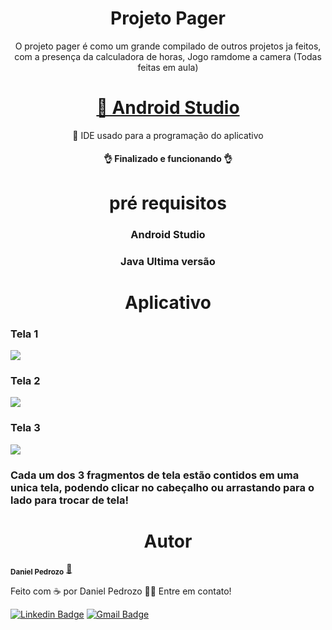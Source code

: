 <h1 align="center">Projeto Pager</h1>
<p align="center">O projeto pager é como um grande compilado de outros projetos ja feitos, com a presença da calculadora de horas, Jogo ramdome a camera (Todas feitas em aula)</p>
<h1 align="center">
    <a href="https://developer.android.com/studio">🔗 Android Studio</a> 
</h1>
<p align="center">🚀 IDE usado para a programação do aplicativo</p>

<h4 align="center"> 👌 Finalizado e funcionando 👌 </h4>
<h1 align="center"> pré requisitos </h1>

<h3 align="center"> Android Studio </h3>
<h3 align="center"> Java Ultima versão </h3>

<h1 align="center"> Aplicativo </h1>

<h3> Tela 1 </h3>
<img src="https://user-images.githubusercontent.com/102592017/233982522-2e1d9fab-246b-42d9-825c-430d43468989.png">

<h3> Tela 2 </h3>
<img src="https://user-images.githubusercontent.com/102592017/233982739-3567629e-70b4-49b8-9caa-50daae12d3f8.png">

<h3> Tela 3 </h3>
<img src="https://user-images.githubusercontent.com/102592017/233982766-5ef9cbf3-1225-402b-89da-619af0d34f3c.png">

<h3> Cada um dos 3 fragmentos de tela estão contidos em uma unica tela, podendo clicar no cabeçalho ou arrastando para o lado para trocar de tela! </h3>

<h1 align="center"> Autor </h1>

 <sub><b>Daniel Pedrozo</b></sub></a> <a href="https://blog.rocketseat.com.br/author/thiago//" title="Rocketseat">🚀</a>


Feito com ☕ por Daniel Pedrozo 👋🏽 Entre em contato!

[![Linkedin Badge](https://img.shields.io/badge/-Daniel-blue?style=flat-square&logo=Linkedin&logoColor=white&link=https://www.linkedin.com/in/daniel-pedrozo-251a5025b/)](https://www.linkedin.com/in/daniel-pedrozo-251a5025b/) 
[![Gmail Badge](https://img.shields.io/badge/-daniel.pedrozo8266gmail.com-c14438?style=flat-square&logo=Gmail&logoColor=white&link=mailto:daniel.pedrozo8266@gmail.com)](mailto:daniel.pedrozo8266@gmail.com)

